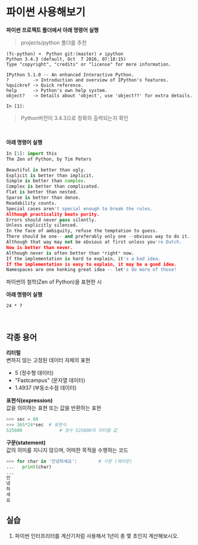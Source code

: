 # 파이썬 사용해보기

**파이썬 프로젝트 폴더에서 아래 명령어 실행**  
> projects/python 폴더를 추천

```
(fc-python) ➜  Python git:(master) ✗ ipython
Python 3.4.3 (default, Oct  7 2016, 07:18:15) 
Type "copyright", "credits" or "license" for more information.

IPython 5.1.0 -- An enhanced Interactive Python.
?         -> Introduction and overview of IPython's features.
%quickref -> Quick reference.
help      -> Python's own help system.
object?   -> Details about 'object', use 'object??' for extra details.

In [1]: 
```

> Python버전이 3.4.3으로 정확히 출력되는지 확인

<br>

**아래 명령어 실행**  

```python
In [1]: import this
The Zen of Python, by Tim Peters

Beautiful is better than ugly.
Explicit is better than implicit.
Simple is better than complex.
Complex is better than complicated.
Flat is better than nested.
Sparse is better than dense.
Readability counts.
Special cases aren't special enough to break the rules.
Although practicality beats purity.
Errors should never pass silently.
Unless explicitly silenced.
In the face of ambiguity, refuse the temptation to guess.
There should be one-- and preferably only one --obvious way to do it.
Although that way may not be obvious at first unless you're Dutch.
Now is better than never.
Although never is often better than *right* now.
If the implementation is hard to explain, it's a bad idea.
If the implementation is easy to explain, it may be a good idea.
Namespaces are one honking great idea -- let's do more of those!
```

파이썬의 철학(Zen of Python)을 표현한 시

**아래 명령어 실행**

```
24 * 7
```


<br>

## 각종 용어

**리터럴**  
변하지 않는 고정된 데이터 자체의 표현  

- 5 (정수형 데이터)
- "Fastcampus" (문자열 데이터)
- 1.4937 (부동소수점 데이터)

**표현식(expression)**  
값을 의미하는 표현 또는 값을 반환하는 표현

```python
>>> sec = 60
>>> 365*24*sec	# 표현식
525600				# 정수 525600의 리터럴 값
```

**구문(statement)**  
값의 의미를 지니지 않으며, 어떠한 목적을 수행하는 코드

```python
>>> for char in '안녕하세요':		# 구문 (제어문)
...   print(char)
... 
안
녕
하
세
요
```


## 실습

1. 파이썬 인터프리터를 계산기처럼 사용해서 1년이 총 몇 초인지 계산해보시오.